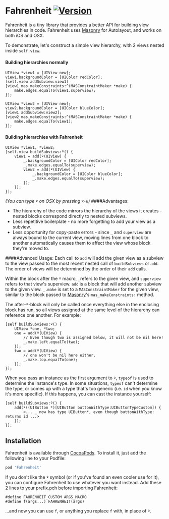 # Fahrenheit [![Version](https://img.shields.io/cocoapods/v/Fahrenheit.svg?style=flat)](http://cocoapods.org/pods/Fahrenheit)

Fahrenheit is a tiny library that provides a better API for building view hierarchies in code. Fahrenheit uses [Masonry](https://github.com/Masonry/Masonry) for Autolayout, and works on both iOS and OSX.

To demonstrate, let's construct a simple view hierarchy, with 2 views nested inside `self.view`. 

#### Building hierarchies normally
```obj-c
UIView *view1 = [UIView new];
view1.backgroundColor = [UIColor redColor];
[self.view addSubview:view1]
[view1 mas_makeConstraints:^(MASConstraintMaker *make) {
    make.edges.equalTo(view1.superview);
}];

UIView *view2 = [UIView new];
view2.backgroundColor = [UIColor blueColor];
[view1 addSubview:view2];
[view2 mas_makeConstraints:^(MASConstraintMaker *make) {
    make.edges.equalTo(view1);
}];
```
#### Building hierarchies with Fahrenheit
```obj-c
UIView *view1, *view2;
[self.view buildSubviews:º() {
    view1 = add(º(UIView) {
        _.backgroundColor = [UIColor redColor];
        _.make.edges.equalTo(superview);
        view2 = add(º(UIView) {
            _.backgroundColor = [UIColor blueColor];
            _.make.edges.equalTo(superview);
        });
    });
}];
```
_(You can type `º` on OSX by pressing `⌥-0`)_
####Advantages:
- The hierarchy of the code mirrors the hierarchy of the views it creates - nested blocks correspond directly to nested subviews.
- Less repetitive boilerplate - no more forgetting to add your view as a subview.
- Less opportunity for copy-paste errors - since `_` and `superview` are always bound to the current view, moving lines from one block to another automatically causes them to affect the view whose block they're moved to.

####Advanced Usage:
Each call to `add` will add the given view  as a subview to the view passed to the most
recent nested call of `buildSubviews` or `add`. The order of views will be determined by
the order of their `add` calls.

Within the block after the `º` macro, `_`refers to the given view, and `superview`
refers to that view's superview. `add` is a block that will add another subview to
the given view. `_.make` is set to a `MASConstraintMaker` for the given view, similar
to the block passed to [Masonry](https://github.com/Masonry/Masonry)'s `mas_makeConstraints:` method.

The after-`º`-block will only be called once everything else in the enclosing block has run, so
all views assigned at the same level of the hierarchy can reference one another. For example:
```obj-c
[self buildSubviews:º() {
    UIView *one, *two;
    one = add(º(UIView) {
        // Even though two is assigned below, it will not be nil here!
        _.make.left.equalTo(two);
    });
    two = add(º(UIView) {
        // one won't be nil here either.
        _.make.top.equalTo(one);
    });
}];
```


When you pass an instance as the first argument to `º`, `typeof` is used to determine the instance's
type. In some situations, `typeof` can't determine the type, or comes up with a type that's too generic
(i.e. `id` when you know it's more specific). If this happens, you can cast the instance yourself:
```obj-c 
[self buildSubviews:º() {
    add(º((UIButton *)[UIButton buttonWithType:UIButtonTypeCustom]) {
        <... _ now has type UIButton*, even though buttonWithType: returns id ...>
    });
}];
```

## Installation

Fahrenheit is available through [CocoaPods](http://cocoapods.org). To install
it, just add the following line to your Podfile:

```ruby
pod 'Fahrenheit'
```

If you don't like the `º` symbol (or if you've found an even cooler use for it), you can configure Fahrenheit to use whatever you want instead. Add these 2 lines to your prefix.pch before importing Fahrenheit:
```obj-c
#define FAHRENHEIT_CUSTOM_ARGS_MACRO
#define f(args...) FAHRENHEIT(args)
```
...and now you can use `f`, or anything you replace `f` with, in place of `º`.
